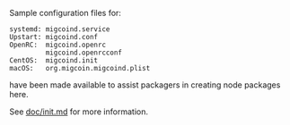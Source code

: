 Sample configuration files for:
```
systemd: migcoind.service
Upstart: migcoind.conf
OpenRC:  migcoind.openrc
         migcoind.openrcconf
CentOS:  migcoind.init
macOS:   org.migcoin.migcoind.plist
```
have been made available to assist packagers in creating node packages here.

See [doc/init.md](../../doc/init.md) for more information.
